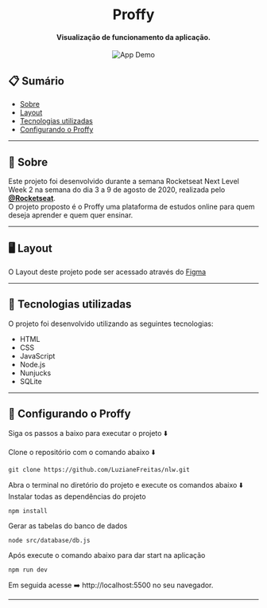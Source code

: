 <h1 align="center"> Proffy </h1>

<h4 align = "center">
  Visualização de funcionamento da aplicação.
</h4>

<p align="center">
<img alt="App Demo" src="https://res.cloudinary.com/dl8ykwsem/image/upload/v1597888391/Proffy-_-Sua-plataforma-de-estudos-online_eb1up4.gif">
</p>

## 📋 Sumário
- [Sobre](#-Sobre)
- [Layout](#-Layout)
- [Tecnologias utilizadas](#-Tecnologias-utilizadas)
- [Configurando o Proffy](#-Configurando-o-Proffy)

---

## 📖 Sobre
Este projeto foi desenvolvido durante a semana Rocketseat Next Level Week 2  na semana do dia 3 a 9 de agosto de 2020, realizada pelo **[@Rocketseat](https://github.com/Rocketseat)**.<br/>
O projeto proposto é o Proffy uma plataforma de estudos online para quem deseja aprender e quem quer ensinar.

---

## 🖥️ Layout

O Layout deste projeto pode ser acessado através do [Figma](https://www.figma.com/file/kFFLTmZKTmPsEJB5R81JNj/Proffy-Web-(Copy)?node-id=0%3A1) <br/>

---

## 🚀 Tecnologias utilizadas
O projeto foi desenvolvido utilizando as seguintes tecnologias:
- HTML
- CSS
- JavaScript
- Node.js
- Nunjucks
- SQLite

---

## 🔧 Configurando o Proffy
Siga os passos a baixo para executar o projeto ⬇️ </br>

Clone o repositório com o comando abaixo ⬇️

```
git clone https://github.com/LuzianeFreitas/nlw.git
```

Abra o terminal no diretório do projeto e execute os comandos abaixo ⬇️ </br>
Instalar todas as dependências do projeto

```
npm install
```

Gerar as tabelas do banco de dados

```
node src/database/db.js
```
Após execute o comando abaixo para dar start na aplicação

```
npm run dev
```

Em seguida acesse ➡️ http://localhost:5500 no seu navegador.

---



